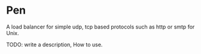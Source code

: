 # Pen
A load balancer for simple udp, tcp based protocols such as http or smtp for Unix.

TODO: write a description, How to use.
